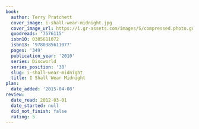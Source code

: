 ```yaml
---
book:
  author: Terry Pratchett
  cover_image: i-shall-wear-midnight.jpg
  cover_image_url: https://i.gr-assets.com/images/S/compressed.photo.goodreads.com/books/1328232764l/7576115._SX98_.jpg
  goodreads: '7576115'
  isbn10: 0385611072
  isbn13: '9780385611077'
  pages: '349'
  publication_year: '2010'
  series: Discworld
  series_position: '38'
  slug: i-shall-wear-midnight
  title: I Shall Wear Midnight
plan:
  date_added: '2015-04-08'
review:
  date_read: 2012-03-01
  date_started: null
  did_not_finish: false
  rating: 5
---
```

